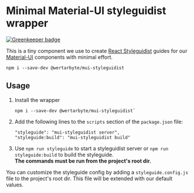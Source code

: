 # Minimal Material-UI styleguidist wrapper

[![Greenkeeper badge](https://badges.greenkeeper.io/TeamWertarbyte/mui-styleguidist-wrapper.svg)](https://greenkeeper.io/)

This is a tiny component we use to create [React Styleguidist][styleguidist] guides for our [Material-UI] components with minimal effort.

[material-ui]: http://material-ui.com
[styleguidist]: https://react-styleguidist.js.org/

```
npm i --save-dev @wertarbyte/mui-styleguidist
```

## Usage
1. Install the wrapper
   ```
   npm i --save-dev @wertarbyte/mui-styleguidist`
   ```
2. Add the following lines to the `scripts` section of the `package.json` file:
   ```
   "styleguide": "mui-styleguidist server",
   "styleguide:build": "mui-styleguidist build"
   ```
3. Use `npm run styleguide` to start a styleguidist server or `npm run styleguide:build` to build the styleguide.  
**The commands must be run from the project's root dir.**

You can customize the styleguide config by adding a `styleguide.config.js` file to the project's root dir. This file will be extended with our default values.
